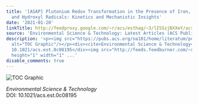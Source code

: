 ```yaml
---
title: '[ASAP] Plutonium Redox Transformation in the Presence of Iron, Organic Matter,
  and Hydroxyl Radicals: Kinetics and Mechanistic Insights'
date: '2021-01-20'
linkTitle: http://feedproxy.google.com/~r/acs/esthag/~3/lISSzjBXXeY/acs.est.0c08195
source: 'Environmental Science & Technology: Latest Articles (ACS Publications)'
description: '<p><img src="https://pubs.acs.org/na101/home/literatum/publisher/achs/journals/content/esthag/0/esthag.ahead-of-print/acs.est.0c08195/20210120/images/medium/es0c08195_0006.gif"
  alt="TOC Graphic"/></p><div><cite>Environmental Science & Technology</cite></div><div>DOI:
  10.1021/acs.est.0c08195</div><img src="http://feeds.feedburner.com/~r/acs/esthag/~4/lISSzjBXXeY"
  height="1" width="1" ...'
disable_comments: true
---
```

<p><img src="https://pubs.acs.org/na101/home/literatum/publisher/achs/journals/content/esthag/0/esthag.ahead-of-print/acs.est.0c08195/20210120/images/medium/es0c08195_0006.gif" alt="TOC Graphic"/></p><div><cite>Environmental Science & Technology</cite></div><div>DOI: 10.1021/acs.est.0c08195</div><img src="http://feeds.feedburner.com/~r/acs/esthag/~4/lISSzjBXXeY" height="1" width="1" ...